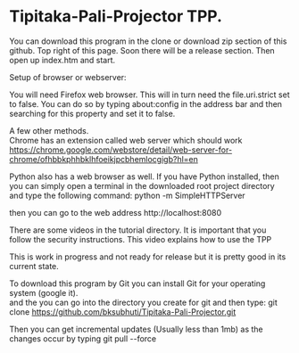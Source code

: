 # Tipitaka-Pali-Projector TPP.

You can download this program in the clone or download zip section of this github.  Top right of this page.
Soon there will be a release section.
Then open up index.htm and start.

Setup of browser or webserver:

You will need Firefox web browser.  This will in turn need the file.uri.strict set to false.  You can do so by typing about:config in the address bar and then searching for this property and set it to false.  

A few other methods.  
Chrome has an extension called web server which should work
https://chrome.google.com/webstore/detail/web-server-for-chrome/ofhbbkphhbklhfoeikjpcbhemlocgigb?hl=en

Python also has a web browser as well.
If you have Python installed, then you can simply open a terminal in the downloaded root project directory and type the following command:  python -m SimpleHTTPServer

then you can go to the web address http://localhost:8080


There are some videos in the tutorial directory.  It is important that you follow the security instructions.
This video explains how to use the TPP

This is work in progress and not ready for release but it is pretty good in its current state.

To download this program by Git you can install Git for your operating system (google it).  
and the you can go into the directory you create for git and then type:
git clone https://github.com/bksubhuti/Tipitaka-Pali-Projector.git

Then you can get incremental updates (Usually less than 1mb) as the changes occur by typing
git pull --force


